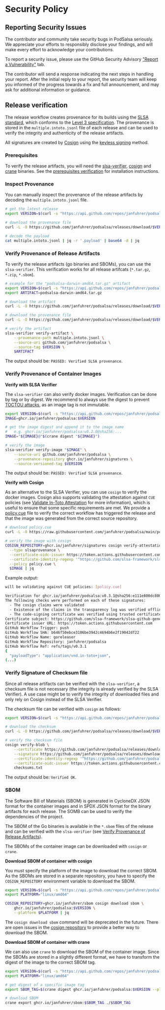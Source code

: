 # Security Policy

## Reporting Security Issues

The contributor and community take security bugs in PodSalsa seriously. We appreciate your efforts to responsibly disclose your findings, and will make every effort to acknowledge your contributions.

To report a security issue, please use the GitHub Security Advisory ["Report a Vulnerability"](https://github.com/janfuhrer/podsalsa/security/advisories/new) tab.

The contributor will send a response indicating the next steps in handling your report. After the initial reply to your report, the security team will keep you informed of the progress towards a fix and full announcement, and may ask for additional information or guidance.

## Release verification

The release workflow creates provenance for its builds using the [SLSA standard](https://slsa.dev), which conforms to the [Level 3 specification](https://slsa.dev/spec/v1.0/levels#build-l3). The provenance is stored in the `multiple.intoto.jsonl` file of each release and can be used to verify the integrity and authenticity of the release artifacts.

All signatures are created by [Cosign](https://github.com/sigstore/cosign) using the [keyless signing](https://docs.sigstore.dev/verifying/verify/#keyless-verification-using-openid-connect) method.

### Prerequisites

To verify the release artifacts, you will need the [slsa-verifier](https://github.com/slsa-framework/slsa-verifier), [cosign](https://github.com/sigstore/cosign) and [crane](https://github.com/google/go-containerregistry/blob/main/cmd/crane/README.md) binaries. See the [prerequisites verification](docs/prerequisites-verification.md) for installation instructions.

### Inspect Provenance

You can manually inspect the provenance of the release artifacts by decoding the `multiple.intoto.jsonl` file.

```bash
# get the latest release
export VERSION=$(curl -s "https://api.github.com/repos/janfuhrer/podsalsa/releases/latest" | jq -r '.tag_name')

# download the provenance file
curl -L -O https://github.com/janfuhrer/podsalsa/releases/download/$VERSION/multiple.intoto.jsonl

# decode the payload
cat multiple.intoto.jsonl | jq -r '.payload' | base64 -d | jq
```

### Verify Provenance of Release Artifacts

To verify the release artifacts (go binaries and SBOMs), you can use the `slsa-verifier`. This verification works for all release artifcats (`*.tar.gz`, `*.zip`, `*.sbom`).

```bash
# example for the "podsalsa-darwin-amd64.tar.gz" artifact
export VERSION=$(curl -s "https://api.github.com/repos/janfuhrer/podsalsa/releases/latest" | jq -r '.tag_name')
export ARTIFACT=podsalsa-darwin-amd64.tar.gz

# download the artifact
curl -L -O https://github.com/janfuhrer/podsalsa/releases/download/$VERSION/$ARTIFACT

# download the provenance file
curl -L -O https://github.com/janfuhrer/podsalsa/releases/download/$VERSION/multiple.intoto.jsonl

# verify the artifact
slsa-verifier verify-artifact \
	--provenance-path multiple.intoto.jsonl \
	--source-uri github.com/janfuhrer/podsalsa \
	--source-tag $VERSION \
    $ARTIFACT
```

The output should be: `PASSED: Verified SLSA provenance`.

### Verify Provenance of Container Images

**Verify with SLSA Verifier**

The `slsa-verifier` can also verify docker images. Verification can be done by tag or by digest. We recommend to always use the digest to prevent [TOCTOU attacks](https://github.com/slsa-framework/slsa-verifier?tab=readme-ov-file#toctou-attacks), as an image tag is not immutable.

```bash
export VERSION=$(curl -s "https://api.github.com/repos/janfuhrer/podsalsa/releases/latest" | jq -r '.tag_name')
IMAGE=ghcr.io/janfuhrer/podsalsa:$VERSION

# get the image digest and append it to the image name
#   e.g. ghcr.io/janfuhrer/podsalsa:v0.2.0@sha256:...
IMAGE="${IMAGE}@"$(crane digest "${IMAGE}")

# verify the image
slsa-verifier verify-image "$IMAGE" \
	--source-uri github.com/janfuhrer/podsalsa \
	--provenance-repository ghcr.io/janfuhrer/signatures \
	--source-versioned-tag $VERSION
```

The output should be: `PASSED: Verified SLSA provenance`.

**Verify with Cosign**

As an alternative to the SLSA Verifier, you can use `cosign` to verify the docker images. Cosign also supports validating the attestation against `CUE` policies (see [Validate In-Toto Attestation](https://docs.sigstore.dev/verifying/attestation/#validate-in-toto-attestations) for more information), which is useful to ensure that some specific requirements are met. We provide a [policy.cue](./policy.cue) file to verify the correct workflow has triggered the release and that the image was generated from the correct source repository. 

```bash
# download policy.cue
curl -L -O https://raw.githubusercontent.com/janfuhrer/podsalsa/main/policy.cue

# verify the image with cosign
COSIGN_REPOSITORY=ghcr.io/janfuhrer/signatures cosign verify-attestation \
  --type slsaprovenance \
  --certificate-oidc-issuer https://token.actions.githubusercontent.com \
  --certificate-identity-regexp '^https://github.com/slsa-framework/slsa-github-generator/.github/workflows/generator_container_slsa3.yml@refs/tags/v[0-9]+.[0-9]+.[0-9]+$' \
  --policy policy.cue \
  $IMAGE | jq
```

Example output:

```bash
will be validating against CUE policies: [policy.cue]

Verification for ghcr.io/janfuhrer/podsalsa:v0.3.1@sha256:e111e800dc80067d56499fe10fe1cc90eaf9e204658475b838cbad3db32cdff9 --
The following checks were performed on each of these signatures:
  - The cosign claims were validated
  - Existence of the claims in the transparency log was verified offline
  - The code-signing certificate was verified using trusted certificate authority certificates
Certificate subject: https://github.com/slsa-framework/slsa-github-generator/.github/workflows/generator_container_slsa3.yml@refs/tags/v2.0.0
Certificate issuer URL: https://token.actions.githubusercontent.com
GitHub Workflow Trigger: push
GitHub Workflow SHA: b646f50ebce3106be3942c4694b6e2f19042df22
GitHub Workflow Name: goreleaser
GitHub Workflow Repository: janfuhrer/podsalsa
GitHub Workflow Ref: refs/tags/v0.3.1
{
  "payloadType": "application/vnd.in-toto+json",
(...)
```

### Verify Signature of Checksum file

Since all release artifacts can be verified with the `slsa-verifier`, a checksum file is not necessary (the integrity is already verified by the SLSA Verifier). A use case might be to verify the integrity of downloaded files and only rely on Cosign instead of the SLSA Verifier.

The checksum file can be verified with `cosign` as follows:

```bash
export VERSION=$(curl -s "https://api.github.com/repos/janfuhrer/podsalsa/releases/latest" | jq -r '.tag_name')

# download the checksum
curl -L -O https://github.com/janfuhrer/podsalsa/releases/download/$VERSION/checksums.txt

# verify the checksum file
cosign verify-blob \
	--certificate https://github.com/janfuhrer/podsalsa/releases/download/$VERSION/checksums.txt.pem \
	--signature https://github.com/janfuhrer/podsalsa/releases/download/$VERSION/checksums.txt.sig \
	--certificate-identity-regexp '^https://github.com/janfuhrer/podsalsa/.github/workflows/release.yml@refs/tags/v[0-9]+.[0-9]+.[0-9]+$' \
	--certificate-oidc-issuer https://token.actions.githubusercontent.com \
	checksums.txt
```

The output should be: `Verified OK`.

### SBOM

The Software Bill of Materials (SBOM) is generated in CycloneDX JSON format for the container images and in SPDX JSON format for the binary artifacts for each release. The SOMB can be used to verify the dependencies of the project.

The SBOM of the Go binaries is available in the `*.sbom` files of the release and can be verified with the `slsa-verifier` (see [Verify Provenance of Release Artifacts](#verify-provenance-of-release-artifacts)).

The SBOMs of the container image can be downloaded with `cosign` or `crane`.

**Download SBOM of container with cosign**

You must specify the platform of the image to download the correct SBOM. As the SBOMs are stored in a separate repository, you have to specify the `COSIGN_REPOSITORY` environment variable to download the SBOM.

```bash
export VERSION=$(curl -s "https://api.github.com/repos/janfuhrer/podsalsa/releases/latest" | jq -r '.tag_name')
export PLATFORM="linux/amd64"

COSIGN_REPOSITORY=ghcr.io/janfuhrer/sbom cosign download sbom \
	ghcr.io/janfuhrer/podsalsa:$VERSION \
	--platform $PLATFORM | jq
```

The `cosign download sbom` command will be deprecated in the future. There are open issues in the [cosign repository](https://github.com/sigstore/cosign/issues/2307) to provide a better way to download the SBOM.

**Download SBOM of container with crane**

We can also use `crane` to download the SBOM of the container image. Since the SBOMs are stored in a slightly different format, we have to transform the digest of the image to the correct SBOM tag.

```bash
export VERSION=$(curl -s "https://api.github.com/repos/janfuhrer/podsalsa/releases/latest" | jq -r '.tag_name')
export PLATFORM="linux/amd64"

# get digest of a specific image tag
export SBOM_TAG=$(crane digest ghcr.io/janfuhrer/podsalsa:$VERSION --platform $PLATFORM | sed -E 's/sha256:([0-9a-f]+)/sha256-\1.sbom/')

# download SBOM
crane export ghcr.io/janfuhrer/sbom:$SBOM_TAG ./$SBOM_TAG
```

